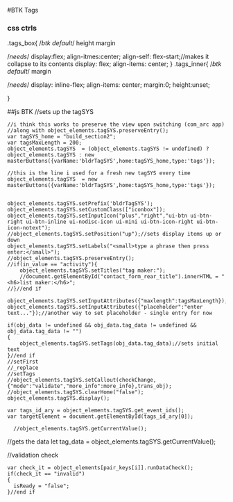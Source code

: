 #BTK Tags

### css ctrls
.tags_box{
/*btk default*/
	height
	margin

/*needs*/
	display:flex;
	align-itmes:center;
	align-self: flex-start;//makes it collapse to its contents
	display: flex;
	align-items: center;
}
.tags_inner{
/*btk default*/
	margin

/*needs*/
    display: inline-flex;
    align-items: center;
    margin:0;
    height:unset;

}

##js BTK
//sets up the tagSYS

	//i think this works to preserve the view upon switching (com_arc app)
	//along with object_elements.tagSYS.preserveEntry();
    var tagSYS_home = "build_section2";
    var tagsMaxLength = 200;
	object_elements.tagSYS  = (object_elements.tagSYS != undefined) ? object_elements.tagSYS : new masterButtons({varName:'bldrTagSYS',home:tagSYS_home,type:'tags'});
	
	//this is the line i used for a fresh new tagSYS every time
	object_elements.tagSYS  = new masterButtons({varName:'bldrTagSYS',home:tagSYS_home,type:'tags'});

	
	object_elements.tagSYS.setPrefix('bldrTagSYS');
	object_elements.tagSYS.setCustomClass(["iconbox"]);
	object_elements.tagSYS.setInputIcon("plus","right","ui-btn ui-btn-right ui-btn-inline ui-nodisc-icon ui-mini ui-btn-icon-right ui-btn-icon-notext");
	//object_elements.tagSYS.setPosition("up");//sets display items up or down
	object_elements.tagSYS.setLabels("<small>type a phrase then press enter:</small>");
	//object_elements.tagSYS.preserveEntry();
	//if(in_value == "activity"){
		object_elements.tagSYS.setTitles("tag maker:");
		//document.getElementById("contact_form_rear_title").innerHTML = "<h6>list maker:</h6>";
	//}//end if

	object_elements.tagSYS.setInputAttributes({"maxlength":tagsMaxLength});
	object_elements.tagSYS.setInputAttributes({"placeholder":"enter text..."});//another way to set placeholder - single entry for now

	if(obj_data != undefined && obj_data.tag_data != undefined && obj_data.tag_data != "")
	{
		object_elements.tagSYS.setTags(obj_data.tag_data);//sets initial text
	}//end if
	//setFirst
	//_replace
	//setTags
	//object_elements.tagSYS.setCallout(checkChange,{"mode":"validate","more_info":more_info},trans_obj);
	//object_elements.tagSYS.clearHome("false");
	object_elements.tagSYS.display();

	var tags_id_ary = object_elements.tagSYS.get_event_ids();
	var targetElement = document.getElementById(tags_id_ary[0]);

      //object_elements.tagSYS.getCurrentValue();

//gets the data
        let tag_data = object_elements.tagSYS.getCurrentValue();
		
//validation check

	var check_it = object_elements[pair_keys[i]].runDataCheck();
	if(check_it == "invalid")
	{
	  isReady = "false";
	}//end if